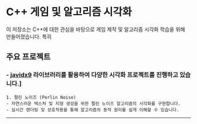 # C++ 게임 및 알고리즘 시각화

이 저장소는 C++에 대한 관심을 바탕으로 게임 제작 및 알고리즘 시각화 학습을 위해 만들어졌습니다. 특히 

## 주요 프로젝트
### - [javidx9](https://github.com/javidx9) 라이브러리를 활용하여 다양한 시각화 프로젝트를 진행하고 있습니다.]

    1. 펄린 노이즈 (Perlin Noise)
    - 자연스러운 텍스처 및 지형 생성을 위한 펄린 노이즈 알고리즘의 시각화를 구현합니다.
    - 실시간 렌더링 및 상호작용을 통해 알고리즘의 동작 원리를 쉽게 이해할 수 있습니다.

---
